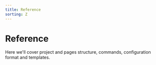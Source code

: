 ```yaml
---
title: Reference
sorting: Z
---
```


Reference
=========

Here we'll cover project and pages structure, commands, configuration format and templates.
